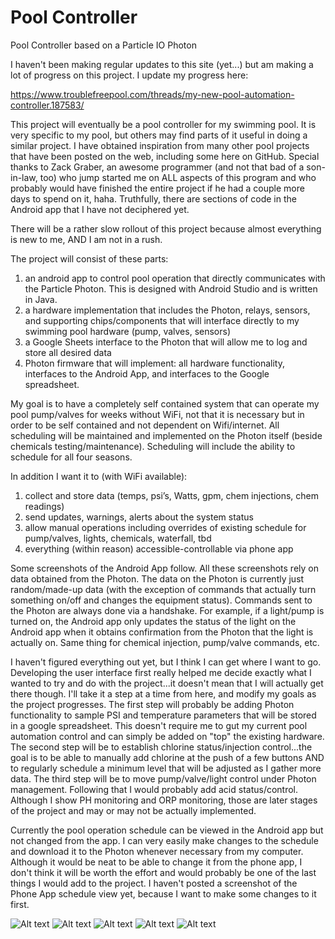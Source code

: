 # Pool Controller
Pool Controller based on a Particle IO Photon

I haven't been making regular updates to this site (yet...) but am making a lot of progress on this project.  I update my progress here:

https://www.troublefreepool.com/threads/my-new-pool-automation-controller.187583/

This project will eventually be a pool controller for my swimming pool.  It is very specific to my pool, but others may find parts of it useful in doing a similar project.   I have obtained inspiration from many other pool projects that have been posted on the web, including some here on GitHub.  Special thanks to Zack Graber, an awesome programmer (and not that bad of a son-in-law, too) who jump started me on ALL aspects of this program and who probably would have finished the entire project if he had a couple more days to spend on it, haha.  Truthfully, there are sections of code in the Android app that I have not deciphered yet.

There will be a rather slow rollout of this project because almost everything is new to me, AND I am not in a rush.

The project will consist of these parts: 
1) an android app to control pool operation that directly communicates with the Particle Photon.  This is designed with Android Studio and is written in Java.
2) a hardware implementation that includes the Photon, relays, sensors, and supporting chips/components that will interface directly to my swimming pool hardware (pump, valves, sensors)
3) a Google Sheets interface to the Photon that will allow me to log and store all desired data
4) Photon firmware that will implement: all hardware functionality, interfaces to the Android App, and interfaces to the Google spreadsheet. 
    
My goal is to have a completely self contained system that can operate my pool pump/valves for weeks without WiFi, not that it is necessary but in order to be self contained and not dependent on Wifi/internet.  All scheduling will be maintained and implemented on the Photon itself (beside chemicals testing/maintenance).  Scheduling will include the ability to schedule for all four seasons.  

In addition I want it to (with WiFi available):
1) collect and store data (temps, psi’s, Watts, gpm, chem injections, chem readings)
2) send updates, warnings, alerts about the system status
3) allow manual operations including overrides of existing schedule for pump/valves, lights, chemicals, waterfall, tbd
4) everything (within reason) accessible-controllable via phone app

Some screenshots of the Android App follow.  All these screenshots rely on data obtained from the Photon.   The data on the Photon is currently just random/made-up data (with the exception of commands that actually turn something on/off and changes the equipment status).   Commands sent to the Photon are always done via a handshake.  For example, if a light/pump is turned on, the Android app only updates the status of the light on the Android app when it obtains confirmation from the Photon that the light is actually on.   Same thing for chemical injection, pump/valve commands, etc.

I haven't figured everything out yet, but I think I can get where I want to go.  Developing the user interface first really helped me decide exactly what I wanted to try and do with the project...it doesn't mean that I will actually get there though.  I'll take it a step at a time from here, and modify my goals as the project progresses.   The first step will probably be adding Photon functionality to sample PSI and temperature parameters that will be stored in a google spreadsheet.  This doesn't require me to gut my current pool automation control and can simply be added on "top" the existing hardware.  The second step will be to establish chlorine status/injection control...the goal is to be able to manually add chlorine at the push of a few buttons AND to regularly schedule a minimum level that will be adjusted as I gather more data.  The third step will be to move pump/valve/light control under Photon management.  Following that I would probably add acid status/control.  Although I show PH monitoring and ORP monitoring, those are later stages of the project and may or may not be actually implemented.

Currently the pool operation schedule can be viewed in the Android app but not changed from the app.  I can very easily make changes to the schedule and download it to the Photon whenever necessary from my computer.   Although it would be neat to be able to change it from the phone app, I don't think it will be worth the effort and would probably be one of the last things I would add to the project.  I haven't posted a screenshot of the Phone App schedule view yet, because I want to make some changes to it first.


![Alt text](/ScreenShots/Screenshot_stat.jpg?raw=true "Optional Title")
![Alt text](/ScreenShots/Screenshot_Stat_EggTimer.jpg?raw=true "Optional Title")
![Alt text](/ScreenShots/Screenshot_Chem.jpg?raw=true "Optional Title")
![Alt text](/ScreenShots/Screenshot_Chem_Tests.jpg?raw=true "Optional Title")
![Alt text](/ScreenShots/Screenshot_Chem_Recent.jpg?raw=true "Optional Title")

